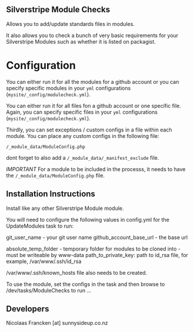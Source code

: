 ## Silverstripe Module Checks ##

Allows you to add/update standards files in modules.

It also allows you to check a bunch of
very basic requirements for your Silverstripe Modules
such as whether it is listed on packagist.

# Configuration

You can either run it for all the modules for a github account
or you can specify specific modules in your `yml` configurations 
(`mysite/_config/modulecheck.yml`).

You can either run it for all files fon a github account or one specific file. Again, 
you can specify specific files in your `yml` configurations 
(`mysite/_config/modulecheck.yml`).

Thirdly, you can set exceptions / custom configs in a file within each module. You can place any custom configs in the following file: 

`/_module_data/ModuleConfig.php`

dont forget to also add a `/_module_data/_manifest_exclude` file.

_IMPORTANT_
For a module to be included in the processs, it needs to have the 
`/_module_data/ModuleConfig.php` file. 


## Installation Instructions ##

Install like any
other Silverstripe Module module.

You will need to configure the following values in config.yml
for the UpdateModules task to run:

  git_user_name - your git user name
  github_account_base_url - the base url 
  
  absolute_temp_folder - temporary folder for modules to be cloned into - must be writeable by www-data
  path_to_private_key: path to id_rsa file, for example, /var/www/.ssh/id_rsa

/var/www/.ssh/known_hosts file also needs to be created.

To use the module, set the configs in the task and
then browse to /dev/tasks/ModuleChecks to run ...


## Developers ##

Nicolaas Francken [at] sunnysideup.co.nz
